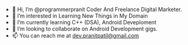 - 👋 Hi, I’m @programmerpranit Coder And Freelance Digital Marketer.
- 👀 I’m interested in Learning New Things in My Domain
- 🌱 I’m currently learning C++ (DSA), Android Deveploment
- 💞️ I’m looking to collaborate on Android Development gigs.
- 📫 You can reach me at dev.pranitpatil@gmail.com

<!---
programmerpranit/programmerpranit is a ✨ special ✨ repository because its `README.md` (this file) appears on your GitHub profile.
You can click the Preview link to take a look at your changes.
--->
